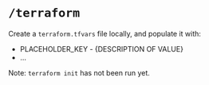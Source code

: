 # `/terraform`

Create a `terraform.tfvars` file locally, and populate it with:

- PLACEHOLDER_KEY - {DESCRIPTION OF VALUE}
- ...

Note: `terraform init` has not been run yet.